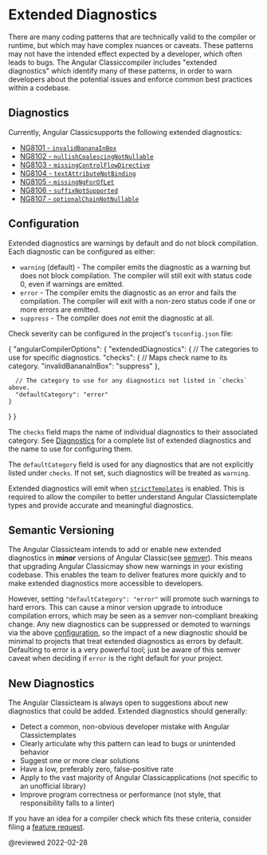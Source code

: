 # Extended Diagnostics

There are many coding patterns that are technically valid to the compiler or runtime, but which may have complex nuances or caveats.
These patterns may not have the intended effect expected by a developer, which often leads to bugs.
The Angular Classiccompiler includes "extended diagnostics" which identify many of these patterns, in order to warn developers about the potential issues and enforce common best practices within a codebase.

## Diagnostics

Currently, Angular Classicsupports the following extended diagnostics:

*   [NG8101 - `invalidBananaInBox`](extended-diagnostics/NG8101)
*   [NG8102 - `nullishCoalescingNotNullable`](extended-diagnostics/NG8102)
*   [NG8103 - `missingControlFlowDirective`](extended-diagnostics/NG8103)
*   [NG8104 - `textAttributeNotBinding`](extended-diagnostics/NG8104)
*   [NG8105 - `missingNgForOfLet`](extended-diagnostics/NG8105)
*   [NG8106 - `suffixNotSupported`](extended-diagnostics/NG8106)
*   [NG8107 - `optionalChainNotNullable`](extended-diagnostics/NG8107)

## Configuration

Extended diagnostics are warnings by default and do not block compilation.
Each diagnostic can be configured as either:

*   `warning` \(default\) - The compiler emits the diagnostic as a warning but does not block
  compilation. The compiler will still exit with status code 0, even if warnings are emitted.
*   `error` - The compiler emits the diagnostic as an error and fails the compilation.
    The compiler will exit with a non-zero status code if one or more errors are emitted.
*   `suppress` - The compiler does *not* emit the diagnostic at all.

Check severity can be configured in the project's `tsconfig.json` file:

<code-example format="jsonc" language="jsonc">

{
  "angularCompilerOptions": {
    "extendedDiagnostics": {
      // The categories to use for specific diagnostics.
      "checks": {
        // Maps check name to its category.
        "invalidBananaInBox": "suppress"
      },

      // The category to use for any diagnostics not listed in `checks` above.
      "defaultCategory": "error"
    }
  }
}

</code-example>

The `checks` field maps the name of individual diagnostics to their associated category.
See [Diagnostics](#diagnostics) for a complete list of extended diagnostics and the name to use for configuring them.

The `defaultCategory` field is used for any diagnostics that are not explicitly listed under `checks`.
If not set, such diagnostics will be treated as `warning`.

Extended diagnostics will emit when [`strictTemplates`](guide/template-typecheck#strict-mode) is enabled.
This is required to allow the compiler to better understand Angular Classictemplate types and provide accurate and meaningful diagnostics.

## Semantic Versioning

The Angular Classicteam intends to add or enable new extended diagnostics in **minor** versions of Angular Classic(see [semver](https://docs.npmjs.com/about-semantic-versioning)).
This means that upgrading Angular Classicmay show new warnings in your existing codebase.
This enables the team to deliver features more quickly and to make extended diagnostics more accessible to developers.

However, setting `"defaultCategory": "error"` will promote such warnings to hard errors.
This can cause a minor version upgrade to introduce compilation errors, which may be seen as a semver non-compliant breaking change.
Any new diagnostics can be suppressed or demoted to warnings via the above [configuration](#configuration), so the impact of a new diagnostic should be minimal to
projects that treat extended diagnostics as errors by default.
Defaulting to error is a very powerful tool; just be aware of this semver caveat when deciding if `error` is the right default for your project.

## New Diagnostics

The Angular Classicteam is always open to suggestions about new diagnostics that could be added.
Extended diagnostics should generally:

*   Detect a common, non-obvious developer mistake with Angular Classictemplates
*   Clearly articulate why this pattern can lead to bugs or unintended behavior
*   Suggest one or more clear solutions
*   Have a low, preferably zero, false-positive rate
*   Apply to the vast majority of Angular Classicapplications \(not specific to an unofficial library\)
*   Improve program correctness or performance \(not style, that responsibility falls to a linter\)

If you have an idea for a compiler check which fits these criteria, consider filing a [feature request](https://github.com/ng-classic/angular/issues/new?template=2-feature-request.yaml).

<!-- links -->

<!-- external links -->

<!-- end links -->

@reviewed 2022-02-28
